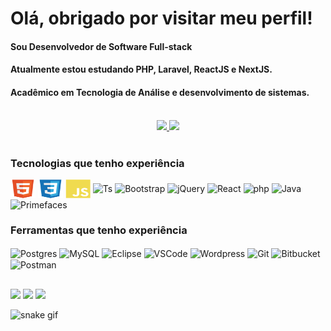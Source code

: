 # Olá, obrigado por visitar meu perfil!


#### Sou Desenvolvedor de Software Full-stack
#### Atualmente estou estudando PHP, Laravel, ReactJS e NextJS.
#### Acadêmico em Tecnologia de Análise e desenvolvimento de sistemas.

<br>
<div align="center">
  <a href="https://github.com/igorlops">
  <img height="180em" src="https://github-readme-stats.vercel.app/api?username=igorlops&bg_color=30,0ff1ce,904e95&title_color=fff&text_color=fff"/>
  <img height="180em" src="https://github-readme-stats.vercel.app/api/top-langs/?username=igorlops&layout=compact&langs_count=10&bg_color=30,0ff1ce,904e95&title_color=fff&text_color=fff&hide=html,css,scss"/>
</div>
<div style="display: inline-block"><br>


### Tecnologias que tenho experiência

<img align="center" title="HTML" alt="HTML" height="30" width="40" src="https://raw.githubusercontent.com/devicons/devicon/master/icons/html5/html5-original.svg">
<img align="center" title="CSS" alt="CSS" height="30" width="40" src="https://raw.githubusercontent.com/devicons/devicon/master/icons/css3/css3-original.svg">
<img align="center" alt="Js" title="Javascript" height="30" width="40" src="https://raw.githubusercontent.com/devicons/devicon/master/icons/javascript/javascript-plain.svg">
<img align="center" title="Typescript" alt="Ts" height="30" width="30" src="https://cdn-icons-png.flaticon.com/512/5968/5968381.png">
<img align="center" title="Bootstrap" alt="Bootstrap" height="32" width="32" src="https://cdn-icons-png.flaticon.com/512/5968/5968672.png">
<img align="center" title="jQuery" alt="jQuery" width="35" heigth="25" margin-right="1px" src="https://cdn.jsdelivr.net/gh/devicons/devicon/icons/jquery/jquery-original.svg" />
<img align="center" title="React" alt="React" height="30" width="40" src="https://upload.wikimedia.org/wikipedia/commons/a/a7/React-icon.svg">
<img align="center" title="php" alt="php" height="40" width="40" src="https://cdn-icons-png.flaticon.com/512/5968/5968332.png">
<img align="center" title="Java" alt="Java" height="30" width="40" src="https://www.svgrepo.com/show/184143/java.svg">
<img align="center" title="Primefaces" alt="Primefaces" height="30" width="35" src="https://avatars.githubusercontent.com/u/3494069?s=280&v=4">

### Ferramentas que tenho experiência

<img align="center" alt="Postgres" title="PostgreSQL" height="35" width="35" src="https://user-images.githubusercontent.com/24623425/36042969-f87531d4-0d8a-11e8-9dee-e87ab8c6a9e3.png">
<img align="center" title="MySQL" alt="MySQL" height="35" width="35" src="https://cdn-icons-png.flaticon.com/512/5968/5968313.png">
<img align="center" title="Eclipse" alt="Eclipse" height="35" width="35" src="https://img.utdstc.com/icon/3c7/fcf/3c7fcf4930fa9402c22cee35e03fe9fcf9e8e47c9381d6b9e6922d71ee2e067a:200">
<img align="center" title="VSCode" alt="VSCode" height="35" width="35" src="https://upload.wikimedia.org/wikipedia/commons/thumb/9/9a/Visual_Studio_Code_1.35_icon.svg/2048px-Visual_Studio_Code_1.35_icon.svg.png">

<img align="center" title="Wordpress" alt="Wordpress" height="35" width="35" src="https://cdn-icons-png.flaticon.com/512/174/174881.png">
<img align="center" title="Git" alt="Git" height="35" width="35" src="https://git-scm.com/images/logos/downloads/Git-Icon-1788C.png">
<img align="center" title="Bitbucket" alt="Bitbucket" height="35" width="35" src="https://cdn-icons-png.flaticon.com/512/6125/6125001.png">
<img align="center" title="Postman" alt="Postman" height="35" width="35" src="https://uxwing.com/wp-content/themes/uxwing/download/brands-and-social-media/postman-icon.png">   
  
</div>
  
  ##
 
<div> 

<a href="mailto:claudioigorai@gmail.com" target="_blank"> <img src="https://img.shields.io/badge/Gmail-D14836?style=for-the-badge&logo=gmail&logoColor=white"/></a>
  <a href="https://instagram.com/igorl.ops" target="_blank"><img src="https://img.shields.io/badge/-Instagram-%23E4405F?style=for-the-badge&logo=instagram&logoColor=white" target="_blank"></a>
<a href="https://www.linkedin.com/in/igor-lopes-36b842204/" target="_blank"><img src="https://img.shields.io/badge/-LinkedIn-%230077B5?style=for-the-badge&logo=linkedin&logoColor=white" target="_blank"></a> 
</div>
  
![snake gif](https://github.com/igorlops/igorlops/blob/output/github-contribution-grid-snake.svg)
